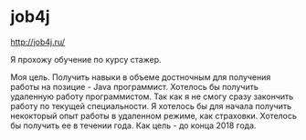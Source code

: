# job4j

http://job4j.ru/

Я прохожу обучение по курсу стажер.

Моя цель. Получить навыки в объеме достночным для получения работы на позицие - Java программист.
Хотелось бы получить удаленную работу программистом. Так как я не смогу сразу закончить работу по текущей специальности.
Я хотелось бы для начала получить некокторый опыт работы в удаленном режиме, как страховки.
Хотелось бы получить ее в течении года. Как цель - до конца 2018 года. 

